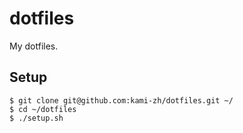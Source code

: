 # dotfiles

My dotfiles.

## Setup

```
$ git clone git@github.com:kami-zh/dotfiles.git ~/
$ cd ~/dotfiles
$ ./setup.sh
```
